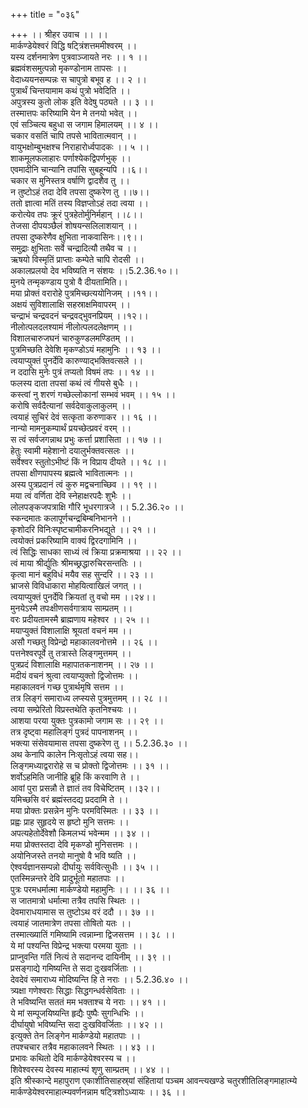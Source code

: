 +++
title = "०३६"

+++
।। श्रीहर उवाच ।। ।।  
मार्कण्डेयेश्वरं विद्धि षट्त्रिंशत्तममीश्वरम् ।।  
यस्य दर्शनमात्रेण पुत्रवाञ्जायते नरः ।। १ ।।  
ब्रह्मवंशसमुत्पन्नो मृकण्डोनाम तापसः ।।  
वेदाध्ययनसम्पन्नः स चापुत्रो बभूव ह ।। २ ।।  
पुत्रार्थं चिन्तयामाम कथं पुत्रो भवेदिति ।।  
अपुत्रस्य कुतो लोक इति वेदेषु पठ्यते ।। ३ ।।  
तस्मात्तपः करिष्यामि येन मे तनयो भवेत् ।।  
एवं सञ्चित्य बहुधा स जगाम हिमालयम् ।। ४ ।।  
चकार वसतिं चापि तपसे भावितात्मवान् ।।  
वायुभक्षोम्बुभक्षश्च निराहारोर्ध्वपादकः ।। ५ ।।  
शाकमूलफलाहारः पर्णाश्येकद्विपर्णभुक् ।।  
एवमादीनि चान्यानि तपांसि सुबहून्यपि ।।६।।  
चकार स मुनिस्तत्र वर्षाणि द्वादशैव तु ।।  
न तुष्टोऽहं तदा देवि तपसा दुष्करेण तु ।।७।।  
ततो ज्ञात्वा मतिं तस्य विज्ञप्तोऽहं तदा त्वया ।।  
करोत्येव तपः क्रूरं पुत्रहेतोर्मुनिर्महान् ।।८।।  
तेजसा दीपयञ्छैलं शोषयन्सलिलाशयान् ।।  
तपसा दुष्करेणैव क्षुभिता नाकवासिनः।।९।।  
समुद्राः क्षुभिताः सर्वे चन्द्रादित्यौ तथैव च ।।  
ऋषयो विस्मृतिं प्राप्ताः कम्पेते चापि रोदसी ।।  
अकालप्रलयो देव भविष्यति न संशयः ।।5.2.36.१०।।  
मुनये तन्मृकण्डाय पुत्रो वै दीयतामिति।।  
मया प्रोक्तं वरारोहे पुत्रमिच्छत्ययोनिजम् ।।११।।  
अक्षयं सुविशालाक्षि सहस्राक्षमिवापरम् ।।  
चन्द्राभं चन्द्रवदनं चन्द्रवद्भुवनप्रियम् ।।१२।।  
नीलोत्पलदलश्यामं नीलोत्पलदलेक्षणम् ।।  
विशालचारुजघनं चारुकुण्डलमण्डितम् ।।  
पुत्रमिच्छति देवेशि मृकण्डोऽयं महामुनिः ।। १३ ।।  
त्वयाप्युक्तं पुनर्देवि कारुण्याद्भक्तिवत्सले ।।  
न ददासि मुनेः पुत्रं तप्यतो विषमं तपः ।। १४ ।।  
फलस्य दाता तपसां कथं त्वं गीयसे बुधैः ।।  
कस्त्वां नु शरणं गच्छेल्लोकानां सम्भवं भवम् ।। १५ ।।  
करोषि सर्वदैत्यानां सर्वदेवाकुलाकुलम् ।।  
त्वयाहं सुचिरं देवं सत्कृता करुणाकर ।। १६ ।।  
नान्यो मामनुकम्पार्थं प्रयच्छेत्प्रवरं वरम् ।।  
स त्वं सर्वजगन्नाथ प्रभुः कर्त्ता प्रशासिता ।। १७ ।।  
हेतुः स्वामी महेशानो दयालुर्भक्तवत्सलः ।।  
सर्वेश्वर स्तुतोऽभीष्टं किं न विप्राय दीयते ।। १८ ।।  
तपसा क्षीणपापस्य ब्रह्मत्वे भावितात्मनः ।।  
अस्य पुत्रप्रदानं त्वं कुरु मद्वचनाच्छिव ।। १९ ।।  
मया त्वं वर्णिता देवि स्नेहाक्षरपदैः शुभैः ।।  
लोलपङ्कजपत्राक्षि गौरि भूधरगात्रजे ।। 5.2.36.२० ।।  
स्कन्दमातः कलापूर्णचन्द्रबिम्बनिभानने ।।  
कृशोदरि विनिःस्पृष्टचामीकरनिभद्युते ।। २१ ।।  
त्वयोक्तं प्रकरिष्यामि वाक्यं द्विरदगामिनि ।।  
त्वं सिद्धिः साधका साध्यं त्वं क्रिया प्रक्रमाश्रया ।। २२ ।।  
त्वं माया श्रीर्द्युतिः श्रीमच्छ्रद्धारुचिरसन्ततिः ।।  
कृत्वा मानं बहुविधं मयैव सह सुन्दरि ।। २३ ।।  
भ्राजसे विविधाकारा मोहयित्वाखिलं जगत् ।।  
त्वयाप्युक्तं पुनर्देवि क्रियतां तु वचो मम ।।२४।।  
मुनयेऽस्मै तपःक्षीणसर्वगात्राय साम्प्रतम् ।।  
वरः प्रदीयतामस्मै ब्राह्मणाय महेश्वर ।। २५ ।।  
मयाप्युक्तं विशालाक्षि श्रूयतां वचनं मम ।।  
असौ गच्छतु विप्रेन्द्रो महाकालवनोत्तमे ।। २६ ।।  
पत्तनेश्वरपूर्वे तु तत्रास्ते लिङ्गमुत्तमम् ।।  
पुत्रप्रदं विशालाक्षि महापातकनाशनम् ।। २७ ।।  
मदीयं वचनं श्रुत्वा त्वयाप्युक्तो द्विजोत्तमः ।।  
महाकालवनं गच्छ पुत्रार्थमृषि सत्तम ।।  
तत्र लिङ्गं समाराध्य लप्स्यसे पुत्रमुत्तमम् ।। २८ ।।  
त्वया सम्प्रेरितो विप्रस्तथेति कृतनिश्चयः ।।  
आशया परया युक्तः पुत्रकामो जगाम सः ।। २९ ।।  
तत्र दृष्ट्वा महालिङ्गं पुत्रदं पापनाशनम् ।।  
भक्त्या संसेवयामास तपसा दुष्करेण तु ।। 5.2.36.३० ।।  
अथ केनापि कालेन निःसृतोऽहं त्वया सह।।  
लिङ्गमध्याद्वरारोहे स च प्रोक्तो द्विजोत्तमः ।। ३१ ।।  
शर्वोऽहमिति जानीहि ब्रूहि किं करवाणि ते ।।  
आवां पुरा प्रसन्नौ ते ज्ञातं तव विचेष्टितम् ।।३२।।  
यमिच्छसि वरं ब्रह्मंस्तदद्य प्रददामि ते ।।  
मया प्रोक्तः प्रसन्नेन मुनिः परमविस्मितः ।। ३३ ।।  
प्रह्वः प्राह सुहृदये स हृष्टो मुनि सत्तमः ।।  
अपत्यहेतोर्देवेशौ किमलभ्यं भवेन्मम ।। ३४ ।।  
मया प्रोक्तस्तदा देवि मृकण्डो मुनिसत्तमः ।।  
अयोनिजस्ते तनयो मानुषो वै भवि ष्यति ।।  
ऐश्वर्यज्ञानसम्पन्नो दीर्घायुः सर्ववित्सुधीः ।। ३५ ।।  
एतस्मिन्नन्तरे देवि प्रादुर्भूतो महातपाः ।।  
पुत्रः परमधर्मात्मा मार्कण्डेयो महामुनिः ।। ।। ३६ ।।  
स जातमात्रो धर्मात्मा तत्रैव तपसि स्थितः ।।  
देवमाराधयामास स तुष्टोऽथ वरं ददौ ।। ३७ ।।  
त्वयाहं जातमात्रेण तपसा तोषितो यतः ।।  
तस्मात्ख्यातिं गमिष्यामि त्वन्नाम्ना द्विजसत्तम ।। ३८ ।।  
ये मां पश्यन्ति विप्रेन्द्र भक्त्या परमया युताः ।।  
प्राप्नुवन्ति गतिं नित्यं ते सदानन्द दायिनीम् ।। ३९ ।।  
प्रसङ्गाद्ये गमिष्यन्ति ते सदा दुःखवर्जिताः ।।  
देवदेवं समाराध्य मोदिष्यन्ति हि ते नराः ।। 5.2.36.४० ।।  
त्र्यक्षा गणेश्वराः सिद्धाः सिद्धगन्धर्वसेविताः ।।  
ते भविष्यन्ति सततं मम भक्ताश्च ये नराः ।। ४१ ।।  
ये मां सम्पूजयिष्यन्ति हृद्यैः पुष्पैः सुगन्धिभिः ।।  
दीर्घायुषो भविष्यन्ति सदा दुःखविवर्जिताः ।। ४२ ।।  
इत्युक्ते तेन लिङ्गेन मार्कण्डेयो महातपाः ।।  
तपश्चचार तत्रैव महाकालवने स्थितः ।। ४३ ।।  
प्रभावः कथितो देवि मार्कण्डेयेश्वरस्य च ।।  
शिवेश्वरस्य देवस्य माहात्म्यं शृणु साम्प्रतम् ।। ४४ ।।  
इति श्रीस्कान्दे महापुराण एकाशीतिसाहस्र्यां संहितायां पञ्चम आवन्त्यखण्डे चतुरशीतिलिङ्गमाहात्म्ये मार्कण्डेयेश्वरमाहात्म्यवर्णनन्नाम षट्त्रिशोऽध्यायः ।। ३६ ।।